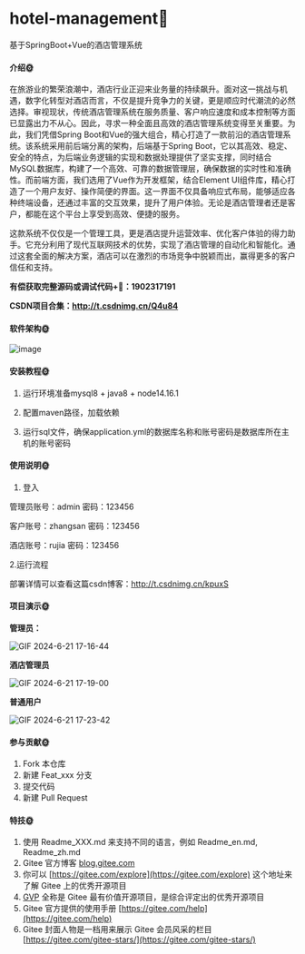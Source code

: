 # hotel-management🎂
基于SpringBoot+Vue的酒店管理系统

#### 介绍🌞

在旅游业的繁荣浪潮中，酒店行业正迎来业务量的持续飙升。面对这一挑战与机遇，数字化转型对酒店而言，不仅是提升竞争力的关键，更是顺应时代潮流的必然选择。审视现状，传统酒店管理系统在服务质量、客户响应速度和成本控制等方面已显露出力不从心。因此，寻求一种全面且高效的酒店管理系统变得至关重要。为此，我们凭借Spring Boot和Vue的强大组合，精心打造了一款前沿的酒店管理系统。该系统采用前后端分离的架构，后端基于Spring Boot，它以其高效、稳定、安全的特点，为后端业务逻辑的实现和数据处理提供了坚实支撑，同时结合MySQL数据库，构建了一个高效、可靠的数据管理层，确保数据的实时性和准确性。而前端方面，我们选用了Vue作为开发框架，结合Element UI组件库，精心打造了一个用户友好、操作简便的界面。这一界面不仅具备响应式布局，能够适应各种终端设备，还通过丰富的交互效果，提升了用户体验。无论是酒店管理者还是客户，都能在这个平台上享受到高效、便捷的服务。

这款系统不仅仅是一个管理工具，更是酒店提升运营效率、优化客户体验的得力助手。它充分利用了现代互联网技术的优势，实现了酒店管理的自动化和智能化。通过这套全面的解决方案，酒店可以在激烈的市场竞争中脱颖而出，赢得更多的客户信任和支持。


**有偿获取完整源码或调试代码+🐧：1902317191**

**CSDN项目合集：http://t.csdnimg.cn/Q4u84**

#### 软件架构🌞

![image](https://github.com/luooin/hotel-management/assets/85004172/bd74ae39-7e94-4633-93a3-11ca8c18ded5)


#### 安装教程🌞

1. 运行环境准备mysql8 + java8 + node14.16.1

2. 配置maven路径，加载依赖

3. 运行sql文件，确保application.yml的数据库名称和账号密码是数据库所在主机的账号密码

#### 使用说明🌞

1. 登入

  管理员账号：admin	密码：123456

  客户账号：zhangsan	密码：123456

  酒店账号：rujia 密码：123456

2.运行流程

部署详情可以查看这篇csdn博客：http://t.csdnimg.cn/kpuxS

#### 项目演示🌞

**管理员：**

![GIF 2024-6-21 17-16-44](https://github.com/luooin/hotel-management/assets/85004172/64ea3371-e0a9-4a9d-acc6-c1166c6867c2)

**酒店管理员**

![GIF 2024-6-21 17-19-00](https://github.com/luooin/hotel-management/assets/85004172/d5af2047-b6c4-40ea-b6bc-6386de3e85d4)


**普通用户**

![GIF 2024-6-21 17-23-42](https://github.com/luooin/hotel-management/assets/85004172/b1a862a9-ec77-470e-a992-bf45696cad20)




#### 参与贡献🌞

  1.  Fork 本仓库
  2.  新建 Feat_xxx 分支
  3.  提交代码
  4.  新建 Pull Request


#### 特技🌞

  1.  使用 Readme\_XXX.md 来支持不同的语言，例如 Readme\_en.md, Readme\_zh.md
  2.  Gitee 官方博客 [blog.gitee.com](https://blog.gitee.com)
  3.  你可以 [https://gitee.com/explore](https://gitee.com/explore) 这个地址来了解 Gitee 上的优秀开源项目
  4.  [GVP](https://gitee.com/gvp) 全称是 Gitee 最有价值开源项目，是综合评定出的优秀开源项目
  5.  Gitee 官方提供的使用手册 [https://gitee.com/help](https://gitee.com/help)
  6.  Gitee 封面人物是一档用来展示 Gitee 会员风采的栏目 [https://gitee.com/gitee-stars/](https://gitee.com/gitee-stars/)
